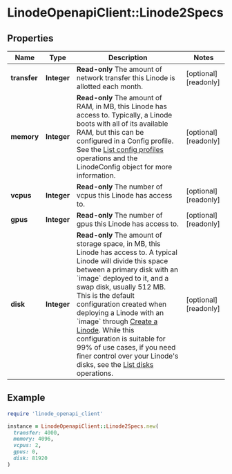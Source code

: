 # LinodeOpenapiClient::Linode2Specs

## Properties

| Name | Type | Description | Notes |
| ---- | ---- | ----------- | ----- |
| **transfer** | **Integer** | __Read-only__ The amount of network transfer this Linode is allotted each month. | [optional][readonly] |
| **memory** | **Integer** | __Read-only__ The amount of RAM, in MB, this Linode has access to.  Typically, a Linode boots with all of its available RAM, but this can be configured in a Config profile. See the [List config profiles](https://techdocs.akamai.com/linode-api/reference/get-linode-configs) operations and the LinodeConfig object for more information. | [optional][readonly] |
| **vcpus** | **Integer** | __Read-only__ The number of vcpus this Linode has access to. | [optional][readonly] |
| **gpus** | **Integer** | __Read-only__ The number of gpus this Linode has access to. | [optional][readonly] |
| **disk** | **Integer** | __Read-only__ The amount of storage space, in MB, this Linode has access to. A typical Linode will divide this space between a primary disk with an &#x60;image&#x60; deployed to it, and a swap disk, usually 512 MB. This is the default configuration created when deploying a Linode with an &#x60;image&#x60; through [Create a Linode](https://techdocs.akamai.com/linode-api/reference/post-linode-instance). While this configuration is suitable for 99% of use cases, if you need finer control over your Linode&#39;s disks, see the [List disks](https://techdocs.akamai.com/linode-api/reference/get-linode-disks) operations. | [optional][readonly] |

## Example

```ruby
require 'linode_openapi_client'

instance = LinodeOpenapiClient::Linode2Specs.new(
  transfer: 4000,
  memory: 4096,
  vcpus: 2,
  gpus: 0,
  disk: 81920
)
```

